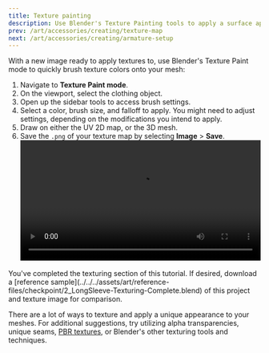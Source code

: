 ```yaml
---
title: Texture painting
description: Use Blender's Texture Painting tools to apply a surface appearance to your clothing item.
prev: /art/accessories/creating/texture-map
next: /art/accessories/creating/armature-setup
---
```


With a new image ready to apply textures to, use Blender's Texture Paint mode to quickly brush texture colors onto your mesh:

1. Navigate to **Texture Paint mode**.
2. On the viewport, select the clothing object.
3. Open up the sidebar tools to access brush settings.
4. Select a color, brush size, and falloff to apply. You might need to adjust settings, depending on the modifications you intend to apply.
5. Draw on either the UV 2D map, or the 3D mesh.
6. Save the `.png` of your texture map by selecting **Image** > **Save**.
   <video controls src="../../../assets/art/accessories/creating/Texturing_04.mp4" width="100%"></video>

<Alert severity = 'success'>
You've completed the texturing section of this tutorial. If desired, download a [reference sample](../../../assets/art/reference-files/checkpoint/2_LongSleeve-Texturing-Complete.blend) of this project and texture image for comparison.

There are a lot of ways to texture and apply a unique appearance to your meshes. For additional suggestions, try utilizing alpha transparencies, unique seams, [PBR textures](../../modeling/surface-appearance.md), or Blender's other texturing tools and techniques.
</Alert>
